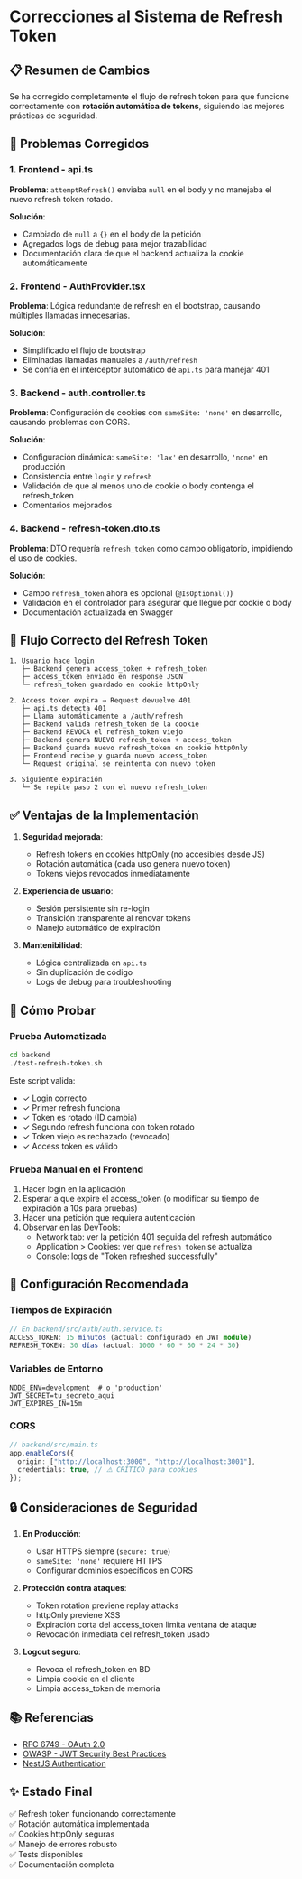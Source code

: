 # Correcciones al Sistema de Refresh Token

## 📋 Resumen de Cambios

Se ha corregido completamente el flujo de refresh token para que funcione correctamente con **rotación automática de tokens**, siguiendo las mejores prácticas de seguridad.

## 🔧 Problemas Corregidos

### 1. **Frontend - api.ts**

**Problema**: `attemptRefresh()` enviaba `null` en el body y no manejaba el nuevo refresh token rotado.

**Solución**:

- Cambiado de `null` a `{}` en el body de la petición
- Agregados logs de debug para mejor trazabilidad
- Documentación clara de que el backend actualiza la cookie automáticamente

### 2. **Frontend - AuthProvider.tsx**

**Problema**: Lógica redundante de refresh en el bootstrap, causando múltiples llamadas innecesarias.

**Solución**:

- Simplificado el flujo de bootstrap
- Eliminadas llamadas manuales a `/auth/refresh`
- Se confía en el interceptor automático de `api.ts` para manejar 401

### 3. **Backend - auth.controller.ts**

**Problema**: Configuración de cookies con `sameSite: 'none'` en desarrollo, causando problemas con CORS.

**Solución**:

- Configuración dinámica: `sameSite: 'lax'` en desarrollo, `'none'` en producción
- Consistencia entre `login` y `refresh`
- Validación de que al menos uno de cookie o body contenga el refresh_token
- Comentarios mejorados

### 4. **Backend - refresh-token.dto.ts**

**Problema**: DTO requería `refresh_token` como campo obligatorio, impidiendo el uso de cookies.

**Solución**:

- Campo `refresh_token` ahora es opcional (`@IsOptional()`)
- Validación en el controlador para asegurar que llegue por cookie o body
- Documentación actualizada en Swagger

## 🔄 Flujo Correcto del Refresh Token

```
1. Usuario hace login
   ├─ Backend genera access_token + refresh_token
   ├─ access_token enviado en response JSON
   └─ refresh_token guardado en cookie httpOnly

2. Access token expira → Request devuelve 401
   ├─ api.ts detecta 401
   ├─ Llama automáticamente a /auth/refresh
   ├─ Backend valida refresh_token de la cookie
   ├─ Backend REVOCA el refresh_token viejo
   ├─ Backend genera NUEVO refresh_token + access_token
   ├─ Backend guarda nuevo refresh_token en cookie httpOnly
   ├─ Frontend recibe y guarda nuevo access_token
   └─ Request original se reintenta con nuevo token

3. Siguiente expiración
   └─ Se repite paso 2 con el nuevo refresh_token
```

## ✅ Ventajas de la Implementación

1. **Seguridad mejorada**:

   - Refresh tokens en cookies httpOnly (no accesibles desde JS)
   - Rotación automática (cada uso genera nuevo token)
   - Tokens viejos revocados inmediatamente

2. **Experiencia de usuario**:

   - Sesión persistente sin re-login
   - Transición transparente al renovar tokens
   - Manejo automático de expiración

3. **Mantenibilidad**:
   - Lógica centralizada en `api.ts`
   - Sin duplicación de código
   - Logs de debug para troubleshooting

## 🧪 Cómo Probar

### Prueba Automatizada

```bash
cd backend
./test-refresh-token.sh
```

Este script valida:

- ✓ Login correcto
- ✓ Primer refresh funciona
- ✓ Token es rotado (ID cambia)
- ✓ Segundo refresh funciona con token rotado
- ✓ Token viejo es rechazado (revocado)
- ✓ Access token es válido

### Prueba Manual en el Frontend

1. Hacer login en la aplicación
2. Esperar a que expire el access_token (o modificar su tiempo de expiración a 10s para pruebas)
3. Hacer una petición que requiera autenticación
4. Observar en las DevTools:
   - Network tab: ver la petición 401 seguida del refresh automático
   - Application > Cookies: ver que `refresh_token` se actualiza
   - Console: logs de "Token refreshed successfully"

## 📝 Configuración Recomendada

### Tiempos de Expiración

```typescript
// En backend/src/auth/auth.service.ts
ACCESS_TOKEN: 15 minutos (actual: configurado en JWT module)
REFRESH_TOKEN: 30 días (actual: 1000 * 60 * 60 * 24 * 30)
```

### Variables de Entorno

```env
NODE_ENV=development  # o 'production'
JWT_SECRET=tu_secreto_aqui
JWT_EXPIRES_IN=15m
```

### CORS

```typescript
// backend/src/main.ts
app.enableCors({
  origin: ["http://localhost:3000", "http://localhost:3001"],
  credentials: true, // ⚠️ CRÍTICO para cookies
});
```

## 🔒 Consideraciones de Seguridad

1. **En Producción**:

   - Usar HTTPS siempre (`secure: true`)
   - `sameSite: 'none'` requiere HTTPS
   - Configurar dominios específicos en CORS

2. **Protección contra ataques**:

   - Token rotation previene replay attacks
   - httpOnly previene XSS
   - Expiración corta del access_token limita ventana de ataque
   - Revocación inmediata del refresh_token usado

3. **Logout seguro**:
   - Revoca el refresh_token en BD
   - Limpia cookie en el cliente
   - Limpia access_token de memoria

## 📚 Referencias

- [RFC 6749 - OAuth 2.0](https://tools.ietf.org/html/rfc6749)
- [OWASP - JWT Security Best Practices](https://cheatsheetseries.owasp.org/cheatsheets/JSON_Web_Token_for_Java_Cheat_Sheet.html)
- [NestJS Authentication](https://docs.nestjs.com/security/authentication)

## ✨ Estado Final

✅ Refresh token funcionando correctamente  
✅ Rotación automática implementada  
✅ Cookies httpOnly seguras  
✅ Manejo de errores robusto  
✅ Tests disponibles  
✅ Documentación completa
